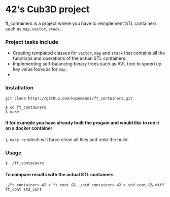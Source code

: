  # 42's Cub3D project


ft_containers is a project where you have to reimplement STL containers such as `map`, `vector`, `stack`.

 ### Project tasks include

 * Creating templated classes for `vector`, `map` and `stack` that contains all the functions and operations of the actual STL containers.
 * Implementing self-balancing binary trees such as AVL tree to speed up key value lookups for `map`.
 * 

### Installation
```
git clone https://github.com/kazemsami/ft_containers.git
```
```
$ cd ft_containers
$ make
```
#### If for example you have already built the progam and would like to run it on a docker container
`$ make re` which will force clean all files and redo the build.

### Usage
`$ ./ft_containers`
#### To compare results with the actual STL containers
```
./ft_containers 42 > ft_cont && ./std_containers 42 > std_cont && diff ft_cont std_cont
```
